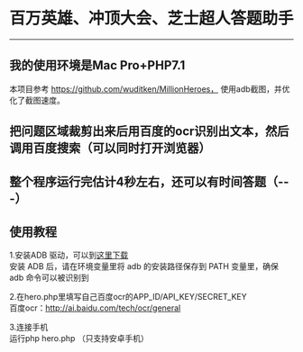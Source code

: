 # 百万英雄、冲顶大会、芝士超人答题助手
----------------------------------------------------------------------------------------------

## 我的使用环境是Mac Pro+PHP7.1

本项目参考 https://github.com/wuditken/MillionHeroes， 使用adb截图，并优化了截图速度。

## 把问题区域裁剪出来后用百度的ocr识别出文本，然后调用百度搜索（可以同时打开浏览器）

## 整个程序运行完估计4秒左右，还可以有时间答题（---）

## 使用教程

1.安装ADB 驱动，可以到[这里下载](https://adb.clockworkmod.com/)<br />
   安装 ADB 后，请在环境变量里将 adb 的安装路径保存到 PATH 变量里，确保 adb 命令可以被识别到

2.在hero.php里填写自己百度ocr的APP_ID/API_KEY/SECRET_KEY</br>
百度ocr：http://ai.baidu.com/tech/ocr/general

3.连接手机<br>运行php hero.php
（只支持安卓手机）




